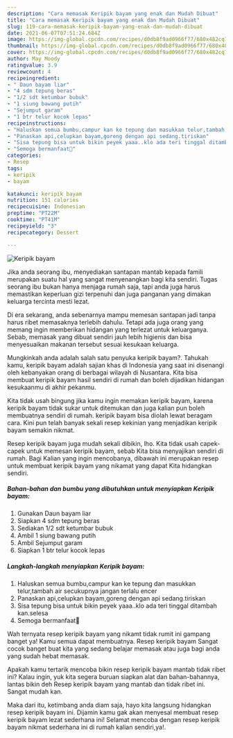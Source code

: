 ```yaml
---
description: "Cara memasak Keripik bayam yang enak dan Mudah Dibuat"
title: "Cara memasak Keripik bayam yang enak dan Mudah Dibuat"
slug: 119-cara-memasak-keripik-bayam-yang-enak-dan-mudah-dibuat
date: 2021-06-07T07:51:24.684Z
image: https://img-global.cpcdn.com/recipes/d0db8f9ad0966f77/680x482cq70/keripik-bayam-foto-resep-utama.jpg
thumbnail: https://img-global.cpcdn.com/recipes/d0db8f9ad0966f77/680x482cq70/keripik-bayam-foto-resep-utama.jpg
cover: https://img-global.cpcdn.com/recipes/d0db8f9ad0966f77/680x482cq70/keripik-bayam-foto-resep-utama.jpg
author: May Moody
ratingvalue: 3.9
reviewcount: 4
recipeingredient:
- " Daun bayam liar"
- "4 sdm tepung beras"
- "1/2 sdt ketumbar bubuk"
- "1 siung bawang putih"
- "Sejumput garam"
- "1 btr telur kocok lepas"
recipeinstructions:
- "Haluskan semua bumbu,campur kan ke tepung dan masukkan telur,tambah air secukupnya jangan terlalu encer"
- "Panaskan api,celupkan bayam,goreng dengan api sedang.tiriskan"
- "Sisa tepung bisa untuk bikin peyek yaaa..klo ada teri tinggal ditambah kan.selesa"
- "Semoga bermanfaat🙏"
categories:
- Resep
tags:
- keripik
- bayam

katakunci: keripik bayam 
nutrition: 151 calories
recipecuisine: Indonesian
preptime: "PT22M"
cooktime: "PT41M"
recipeyield: "3"
recipecategory: Dessert

---
```



![Keripik bayam](https://img-global.cpcdn.com/recipes/d0db8f9ad0966f77/680x482cq70/keripik-bayam-foto-resep-utama.jpg)

Jika anda seorang ibu, menyediakan santapan mantab kepada famili merupakan suatu hal yang sangat menyenangkan bagi kita sendiri. Tugas seorang ibu bukan hanya menjaga rumah saja, tapi anda juga harus memastikan keperluan gizi terpenuhi dan juga panganan yang dimakan keluarga tercinta mesti lezat.

Di era  sekarang, anda sebenarnya mampu memesan santapan jadi tanpa harus ribet memasaknya terlebih dahulu. Tetapi ada juga orang yang memang ingin memberikan hidangan yang terlezat untuk keluarganya. Sebab, memasak yang dibuat sendiri jauh lebih higienis dan bisa menyesuaikan makanan tersebut sesuai kesukaan keluarga. 



Mungkinkah anda adalah salah satu penyuka keripik bayam?. Tahukah kamu, keripik bayam adalah sajian khas di Indonesia yang saat ini disenangi oleh kebanyakan orang di berbagai wilayah di Nusantara. Kita bisa membuat keripik bayam hasil sendiri di rumah dan boleh dijadikan hidangan kesukaanmu di akhir pekanmu.

Kita tidak usah bingung jika kamu ingin memakan keripik bayam, karena keripik bayam tidak sukar untuk ditemukan dan juga kalian pun boleh membuatnya sendiri di rumah. keripik bayam bisa diolah lewat beragam cara. Kini pun telah banyak sekali resep kekinian yang menjadikan keripik bayam semakin nikmat.

Resep keripik bayam juga mudah sekali dibikin, lho. Kita tidak usah capek-capek untuk memesan keripik bayam, sebab Kita bisa menyajikan sendiri di rumah. Bagi Kalian yang ingin mencobanya, dibawah ini merupakan resep untuk membuat keripik bayam yang nikamat yang dapat Kita hidangkan sendiri.

<!--inarticleads1-->

##### Bahan-bahan dan bumbu yang dibutuhkan untuk menyiapkan Keripik bayam:

1. Gunakan  Daun bayam liar
1. Siapkan 4 sdm tepung beras
1. Sediakan 1/2 sdt ketumbar bubuk
1. Ambil 1 siung bawang putih
1. Ambil Sejumput garam
1. Siapkan 1 btr telur kocok lepas




<!--inarticleads2-->

##### Langkah-langkah menyiapkan Keripik bayam:

1. Haluskan semua bumbu,campur kan ke tepung dan masukkan telur,tambah air secukupnya jangan terlalu encer
1. Panaskan api,celupkan bayam,goreng dengan api sedang.tiriskan
1. Sisa tepung bisa untuk bikin peyek yaaa..klo ada teri tinggal ditambah kan.selesa
1. Semoga bermanfaat🙏




Wah ternyata resep keripik bayam yang nikamt tidak rumit ini gampang banget ya! Kamu semua dapat membuatnya. Resep keripik bayam Sangat cocok banget buat kita yang sedang belajar memasak atau juga bagi anda yang sudah hebat memasak.

Apakah kamu tertarik mencoba bikin resep keripik bayam mantab tidak ribet ini? Kalau ingin, yuk kita segera buruan siapkan alat dan bahan-bahannya, lantas bikin deh Resep keripik bayam yang mantab dan tidak ribet ini. Sangat mudah kan. 

Maka dari itu, ketimbang anda diam saja, hayo kita langsung hidangkan resep keripik bayam ini. Dijamin kamu gak akan menyesal membuat resep keripik bayam lezat sederhana ini! Selamat mencoba dengan resep keripik bayam nikmat sederhana ini di rumah kalian sendiri,ya!.

